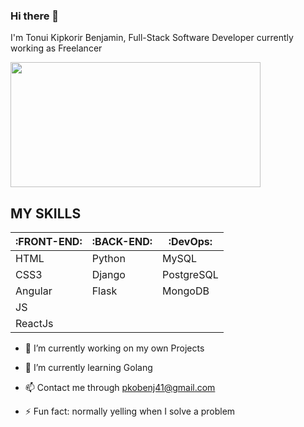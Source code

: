 ### Hi there 👋
I'm Tonui Kipkorir Benjamin, Full-Stack Software Developer currently working as Freelancer

<img src="https://giphy.com/gifs/R03zWv5p1oNSQd91EP" height=200px width=400px>


## MY SKILLS
          
| :FRONT-END: | :BACK-END:     |:DevOps:   |
|-------------|--------------- | -------   |
|  HTML       |  Python        | MySQL     |
|  CSS3       |  Django        | PostgreSQL|
|  Angular    |  Flask         | MongoDB   | 
|  JS         |                |           |
|  ReactJs    |                |           |


* 🔭 I’m currently working on my own Projects

* 🌱 I’m currently learning Golang 
* 📫 Contact me through pkobenj41@gmail.com
<!--  😄 Pronouns: ... -->
* ⚡ Fun fact: normally yelling when I solve a problem  

